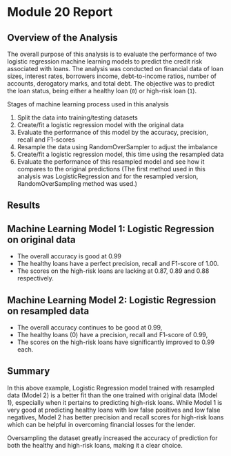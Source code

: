 # Module 20 Report

## Overview of the Analysis

The overall purpose of this analysis is to evaluate the performance of two logistic regression machine learning models to predict the credit risk associated with loans. The analysis was conducted on financial data of loan sizes, interest rates, borrowers income, debt-to-income ratios, number of accounts, derogatory marks, and total debt. The objective was to predict the loan status, being either a healthy loan (`0`) or high-risk loan (`1`).

Stages of machine learning process used in this analysis
1. Split the data into training/testing datasets
2. Create/fit a logistic regression model with the original data
3. Evaluate the performance of this model by the accuracy, precision, recall and F1-scores
4. Resample the data using RandomOverSampler to adjust the imbalance
5. Create/fit a logistic regression model, this time using the resampled data
6. Evaluate the performance of this resampled model and see how it compares to the original predictions
(The first method used in this analysis was LogisticRegression and for the resampled version, RandomOverSampling method was used.)

## Results

## Machine Learning Model 1: Logistic Regression on original data
- The overall accuracy is good at 0.99
- The healthy loans have a perfect precision, recall and F1-score of 1.00.
- The scores on the high-risk loans are lacking at 0.87, 0.89 and 0.88 respectively.

## Machine Learning Model 2: Logistic Regression on resampled data
- The overall accuracy continues to be good at 0.99, 
- The healthy loans (0) have a precision, recall and F1-score of 0.99,
- The scores on the high-risk loans have significantly improved to 0.99 each.


## Summary

In this above example, Logistic Regression model trained with resampled data (Model 2) is a better fit than the one trained with original data (Model 1), especially when it pertains to predicting high-risk loans. While Model 1 is very good at predicting healthy loans with low false positives and low false negatives, Model 2 has better precision and recall scores for high-risk loans which can be helpful in overcoming financial losses for the lender.

Oversampling the dataset greatly increased the accuracy of prediction for both the healthy and high-risk loans, making it a clear choice.

